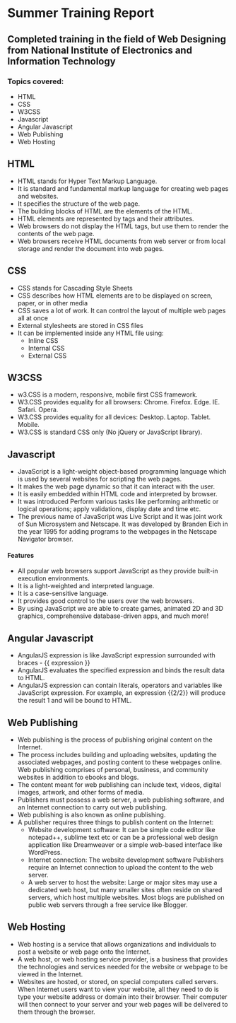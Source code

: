 # Summer Training Report

## Completed training in the field of Web Designing from **National Institute of Electronics and Information Technology**
### Topics covered:
* HTML
* CSS
* W3CSS
* Javascript
* Angular Javascript
* Web Publishing
* Web Hosting

## HTML
* HTML stands for Hyper Text Markup Language.
* It is standard and fundamental markup language for creating web pages and websites.
* It specifies the structure of the web page.
* The building blocks of HTML are the elements of the HTML.
* HTML elements are represented by tags and their attributes.
* Web browsers do not display the HTML tags, but use them to render the contents of the web page.
* Web browsers receive HTML documents from web server or from local storage and render the document into web
  pages.
  
 
  
## CSS
* CSS stands for Cascading Style Sheets
* CSS describes how HTML elements are to be displayed on screen, paper, or in other media
* CSS saves a lot of work. It can control the layout of multiple web pages all at once
* External stylesheets are stored in CSS files
* It can be implemented inside any HTML file using:
   * Inline CSS
   * Internal CSS
   * External CSS
  
   
## W3CSS
* w3.CSS is a modern, responsive, mobile first CSS framework.
* W3.CSS provides equality for all browsers: Chrome. Firefox. Edge. IE. Safari. Opera.
* W3.CSS provides equality for all devices: Desktop. Laptop. Tablet. Mobile.
* W3.CSS is standard CSS only (No jQuery or JavaScript library).

## Javascript
* JavaScript is a light-weight object-based programming language which is used by several websites for scripting the
  web pages.
* It makes the web page dynamic so that it can interact with the user.
* It is easily embedded within HTML code and interpreted by browser.
* It was introduced Perform various tasks like performing arithmetic or logical operations; apply validations, display
  date and time etc.
* The previous name of JavaScript was Live Script and it was joint work of Sun Microsystem and Netscape. It was
  developed by Branden Eich in the year 1995 for adding programs to the webpages in the Netscape Navigator
  browser.
#### **Features**
* All popular web browsers support JavaScript as they provide built-in execution environments.
* It is a light-weighted and interpreted language.
* It is a case-sensitive language.
* It provides good control to the users over the web browsers.
* By using JavaScript we are able to create games, animated 2D and 3D graphics, comprehensive database-driven
 apps, and much more!  
 
  
  
## Angular Javascript
  * AngularJS expression is like JavaScript expression surrounded with braces -
  {{ expression }}
  * AngularJS evaluates the specified expression and binds the result data to HTML.
  * AngularJS expression can contain literals, operators and variables like JavaScript expression. For example, an expression {{2/2}} will produce    the result 1 and will be bound to HTML.
## Web Publishing
* Web publishing is the process of publishing original content on the Internet.
* The process includes building and uploading websites, updating the associated webpages, and posting content to
 these webpages online. Web publishing comprises of personal, business, and community websites in addition to ebooks and blogs.
* The content meant for web publishing can include text, videos, digital images, artwork, and other forms of media.
* Publishers must possess a web server, a web publishing software, and an Internet connection to carry out web
  publishing.
* Web publishing is also known as online publishing.
* A publisher requires three things to publish content on the Internet:
    * Website development software: It can be simple code editor like notepad++, sublime text etc or can be a professional
      web design application like Dreamweaver or a simple web-based interface like WordPress.
    * Internet connection: The website development software Publishers require an Internet connection to upload the
      content to the web server.
    * A web server to host the website: Large or major sites may use a dedicated web host, but many smaller sites often
     reside on shared servers, which host multiple websites. Most blogs are published on public web servers through a
      free service like Blogger.
 ## Web Hosting
 * Web hosting is a service that allows organizations and individuals to post a website or web page onto the Internet. 
 * A web host, or web hosting service provider, is a business that provides the technologies and services needed for the
   website or webpage to be viewed in the Internet.
* Websites are hosted, or stored, on special computers called servers. When Internet users want to view your website, all
  they need to do is type your website address or domain into their browser. Their computer will then connect to your
   server and your web pages will be delivered to them through the browser.

      
